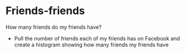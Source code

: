 # Friends-friends
How many friends do my friends have?

- Pull the number of friends each of my friends has on Facebook and create a histogram showing how many friends my friends have
